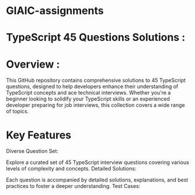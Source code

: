 # GIAIC-assignments
# TypeScript 45 Questions Solutions :

# Overview :

This GitHub repository contains comprehensive solutions to 45 TypeScript questions, designed to help developers enhance their understanding of TypeScript concepts and ace technical interviews. Whether you're a beginner looking to solidify your TypeScript skills or an experienced developer preparing for job interviews, this collection covers a wide range of topics.

# Key Features
Diverse Question Set: 

Explore a curated set of 45 TypeScript interview questions covering various levels of complexity and concepts.
Detailed Solutions: 

Each question is accompanied by detailed solutions, explanations, and best practices to foster a deeper understanding.
Test Cases: 

